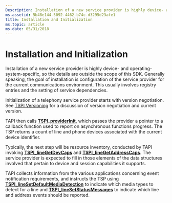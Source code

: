 ```yaml
---
Description: Installation of a new service provider is highly device- and operating-system-specific, so the details are outside the scope of this SDK.
ms.assetid: 5b48e144-5092-4462-b74c-d3295d23afe1
title: Installation and Initialization
ms.topic: article
ms.date: 05/31/2018
---
```


# Installation and Initialization

Installation of a new service provider is highly device- and operating-system-specific, so the details are outside the scope of this SDK. Generally speaking, the goal of installation is configuration of the service provider for the current communications environment. This usually involves registry entries and the setting of service dependencies.

Initialization of a telephony service provider starts with version negotiation. See [TSPI Versioning](tspi-versioning.md) for a discussion of version negotiation and current version.

TAPI then calls [**TSPI\_providerInit**](/windows/win32/api/tspi/nf-tspi-tspi_providerinit), which passes the provider a pointer to a callback function used to report on asynchronous functions progress. The TSP returns a count of line and phone devices associated with the current device identifier.

Typically, the next step will be resource inventory, conducted by TAPI invoking [**TSPI\_lineGetDevCaps**](/windows/win32/api/tspi/nf-tspi-tspi_linegetdevcaps) and [**TSPI\_lineGetAddressCaps**](/windows/win32/api/tspi/nf-tspi-tspi_linegetaddresscaps). The service provider is expected to fill in those elements of the data structures involved that pertain to device and session capabilities it supports.

TAPI collects information from the various applications concerning event notification requirements, and instructs the TSP using [**TSPI\_lineSetDefaultMediaDetection**](/windows/win32/api/tspi/nf-tspi-tspi_linesetdefaultmediadetection) to indicate which media types to detect for a line and [**TSPI\_lineSetStatusMessages**](/windows/win32/api/tspi/nf-tspi-tspi_linesetstatusmessages) to indicate which line and address events should be reported.

 

 